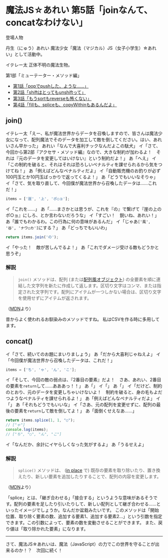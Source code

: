 # 魔法JS☆あれい 第5話「joinなんて、concatなわけない」


登場人物

丹生（にゅう）あれい
魔法少女「魔法（マジカル）JS（女子小学生）☆あれい」として活動中。

イテレー太
正体不明の魔法生物。

第1部「ミューテーター・メソッド編」
* [第1話「popでpushした、ような……」](https://qiita.com/8amjp/items/e44e707ccc8c95b4a40d)
* [第2話「shiftはとってもunshiftって」](https://qiita.com/8amjp/items/3fc1b2defd28ba1c2df3)
* [第3話「もうsortもreverseも怖くない」](https://qiita.com/8amjp/items/86f5294981fbebd3fe2d)
* [第4話「fillも、spliceも、copyWithinもあるんだよ」](https://qiita.com/8amjp/items/0741e35b70ea32711265)

## join()

イテレー太「えー、私が魔法世界からデータを召喚しますので、皆さんは魔法少女になって、配列魔法でそのデータを加工して敵を倒してください。はい、あれいさん早かった」
あれい「なんで大喜利チックなんだよこの駄犬」
イ「さて、今回から第2部『アクセサ・メソッド編』なので、大きな制約が加わるよ！　それは『元のデータを変更してはいけない』という制約だよ！」
あ「へえ」
イ「この制約を破ると、それはそれは恐ろしいペナルティを課せられるから気をつけてね！」
あ「例えばどんなペナルティだよ」
イ「自動販売機のお釣りが必ず100円玉とか10円玉ばっかりで返ってくるよ！」
あ「どうでもいいなそりゃ」
イ「さて、気を取り直して、今回僕が魔法世界から召喚したデータは……これだ！」

```js
items = ['崖', '上', 'ポ○ョ'];
```

イ「これを……」
あ「……まさかとは思うが、これを『の』で繋げて『崖の上のポ○ョ』にしろ、とか言わないだろうな」
イ「すごい！　鋭いね、あれい！」
あ「誰でもわかるわ。この行為に何の意味があるんだ」
イ「じゃあ`['風', '谷', 'ナウ○カ']`にする？」
あ「どっちでもいいわ」

```js
return items.join('の');
```

イ「やった！　敵が苦しんでるよ！」
あ「これでダメージ受ける敵もどうかと思うぞ」

### 解説

> `join()` メソッドは、配列 (または[配列風オブジェクト](https://developer.mozilla.org/ja/docs/Web/JavaScript/Guide/Indexed_collections#Working_with_array-like_objects)) の全要素を順に連結した文字列を新たに作成して返します。区切り文字はコンマ、または指定された文字列です。配列にアイテムが一つしかない場合は、区切り文字を使用せずにアイテムが返されます。

（[MDN](https://developer.mozilla.org/ja/docs/Web/JavaScript/Reference/Global_Objects/Array/join)より）

昔からよく使われるお馴染みのメソッドですね。
私はCSVを作る時に多用してます。

## concat()

イ「さて、続いてのお題にまいりましょう」
あ「だから大喜利じゃねえよ」
イ「今回僕が魔法世界から召喚したデータは、これだ！」

```js
items = ['ち', 'ゃ', 'ん', 'こ'];
```

イ「そして、今回の敵の弱点は、『2番目の要素』だよ！　さあ、あれい、2番目の要素を`return`して……あああっ！！」
あ「」
イ「」
あ「」
イ「だけど、制約のとおり、元のデータを変更しちゃいけないよ！　制約を破ると、身の毛もよだつようなペナルティを課せられるよ！」
あ「例えばどんなペナルティだよ」
イ「」
あ「それもどうでもいいな」
イ「さあ、元の配列を変更せずに、配列の最後の要素を`return`して敵を倒してよ！」
あ「面倒くせえなあ……」

```js
return items.splice(1, 1, "○");
// ["ゃ"]
console.log(items);
// ["ち", "○", "ん", "こ"]
```

イ「なんだか、余計にイヤらしくなった気がするよ」
あ「うるせえよ」

### 解説

> `splice()` メソッドは、 ([in place](https://ja.wikipedia.org/wiki/In-place%E3%82%A2%E3%83%AB%E3%82%B4%E3%83%AA%E3%82%BA%E3%83%A0) で) 既存の要素を取り除いたり、置き換えたり、新しい要素を追加したりすることで、配列の内容を変更します。

（[MDN](https://developer.mozilla.org/ja/docs/Web/JavaScript/Reference/Global_Objects/Array/splice)より）


「splice」とは、「継ぎ合わせる」「接合する」というような意味があるそうです。配列の要素を足したり引いたりして、新しい配列として継ぎ合わせる……といったイメージでしょうか。なんだか盆栽みたいです。
このメソッドは「開始位置、取り除く要素の数、追加する要素1、追加する要素2…」という引数を指定できます。この引数によって、要素の数を変動させることができます。
また、戻り値は「取り除かれた要素」になります。

----
さて、魔法JS☆あれいは、魔法（JavaScript）の力でこの世界を守ることが出来るのか！？　次回に続く！


<!--stackedit_data:
eyJoaXN0b3J5IjpbMTM4NDYxODI2OCwtMTkxODg0NDEyOCwxNT
Y5MDQwNjA5LDU0NTcxNTIzMiwzMTM2MjgzNzgsMzE0NDA3NzI1
LC0xODM5NjM2ODUyLC0xODI3NzI4MDgyLC00MjY1OTQ1ODEsMT
c4ODA5Njc3NV19
-->